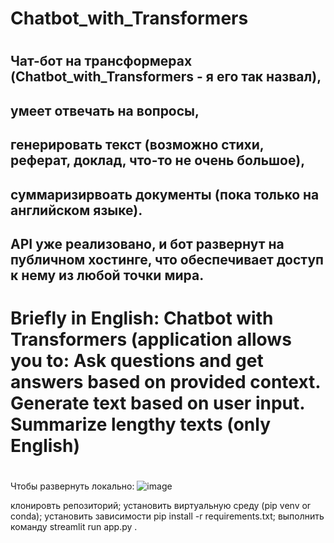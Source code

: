 # Chatbot_with_Transformers
#
## Чат-бот на трансформерах (Chatbot_with_Transformers - я его так назвал), 
## умеет отвечать на вопросы, 
## генерировать текст (возможно стихи, реферат, доклад, что-то не очень большое), 
## суммаризирвоать документы (пока только на английском языке).
## API уже реализовано, и бот развернут на публичном хостинге, что обеспечивает доступ к нему из любой точки мира.
#
# Briefly in English: Chatbot with Transformers (application allows you to:  Ask questions and get answers based on provided context. Generate text based on user input. Summarize lengthy texts (only English)
#

Чтобы развернуть локально:
![image](https://github.com/user-attachments/assets/3cafd14c-8ee2-4612-91a8-14f2e5c427fa)

клонировть репозиторий;
установить  виртуальную среду (pip venv or conda);
установить зависимости pip install -r requirements.txt;
выполнить команду streamlit run app.py  .

